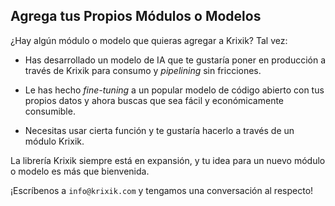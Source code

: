 ## Agrega tus Propios Módulos o Modelos

¿Hay algún módulo o modelo que quieras agregar a Krixik? Tal vez:

- Has desarrollado un modelo de IA que te gustaría poner en producción a través de Krixik para consumo y *pipelining* sin fricciones.

- Le has hecho *fine-tuning* a un popular modelo de código abierto con tus propios datos y ahora buscas que sea fácil y económicamente consumible.

- Necesitas usar cierta función y te gustaría hacerlo a través de un módulo Krixik.

La librería Krixik siempre está en expansión, y tu idea para un nuevo módulo o modelo es más que bienvenida.

¡Escríbenos a `info@krixik.com` y tengamos una conversación al respecto!
